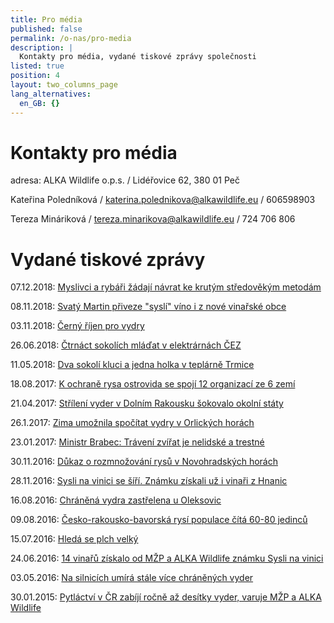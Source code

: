 ```yaml
---
title: Pro média
published: false
permalink: /o-nas/pro-media
description: |
  Kontakty pro média, vydané tiskové zprávy společnosti
listed: true
position: 4
layout: two_columns_page
lang_alternatives:
  en_GB: {}
---
```

# Kontakty pro média

adresa: ALKA Wildlife o.p.s.
 / Lidéřovice 62, 380 01  Peč

Kateřina Poledníková / katerina.polednikova@alkawildlife.eu / 606598903

Tereza Mináriková / tereza.minarikova@alkawildlife.eu / 724 706 806

# Vydané tiskové zprávy

07.12.2018: [Myslivci a rybáři žádají návrat ke krutým středověkým metodám](/news/myslivci-a-rybáři-žádají-návrat-ke-krutým-středověkým-metodám)

08.11.2018: [Svatý Martin přiveze "syslí" víno i z nové vinařské obce](/news/svatý-martin-přiveze-syslí-víno-i-z-nové-vinařské-obce)

03.11.2018: [Černý říjen pro vydry](/news/černý-říjen-pro-vydry)

26.06.2018: [Čtrnáct sokolích mláďat v elektrárnách ČEZ](/news/čtrnáct-sokolích-mláďat-v-elektrárnách)

11.05.2018: [Dva sokolí kluci a jedna holka v teplárně Trmice](/news/dva-sokolí-kluci-a-jedna-holka-v-teplárně-trmice)

18.08.2017: [K ochraně rysa ostrovida se spojí 12 organizací ze 6 zemí](/news/k-ochraně-3-evropských-populací-rysa-ostrovida-se-spojí-12-organizací-z-6-zemí)

21.04.2017: [Střílení vyder v Dolním Rakousku šokovalo okolní státy](/news/střílení-vyder-v-dolním-rakousku-šokovalo-okolní-státy)

26.1.2017: [Zima umožnila spočítat vydry v Orlických horách](/news/zima-umožnila-spočítat-vydry-v-orlických-horách)

23.01.2017: [Ministr Brabec: Trávení zvířat je nelidské a trestné](/news/ministr-brabec-trávení-zvířat-je-nelidské-a-trestné)

30.11.2016: [Důkaz o rozmnožování rysů v Novohradských horách](/news/důkaz-o-rozmnožování-rysů-v-novohradských-horách)

28.11.2016: [Sysli na vinici se šíří. Známku získali už i vinaři z Hnanic](/news/sysli-na-vinici-se-šíří-známku-získali-vinaři-z-hnanic)

16.08.2016: [Chráněná vydra zastřelena u Oleksovic](/news/chráněná-vydra-zastřelena-u-oleksovic)

09.08.2016: [Česko-rakousko-bavorská rysí populace čítá 60-80 jedinců](/news/česko-rakousko-bavorská-rysí-populace-čítá-60-80-jedinců)

15.07.2016: [Hledá se plch velký](/news/hledá-se-plch-velký)

24.06.2016: [14 vinařů získalo od MŽP a ALKA Wildlife známku Sysli na vinici](/news/14-vinařů-získalo-od-mžp-a-alka-wildlife-známku-sysli-na-vinici)

03.05.2016: [Na silnicích umírá stále více chráněných vyder](/news/na-silnicích-umírá-stále-více-chráněných-vyder)

30.01.2015: [Pytláctví v ČR zabíjí ročně až desítky vyder, varuje MŽP a ALKA Wildlife](/news/pytláci-v-čr-zabijí-ročně-až-desítky-vyder-varuje-mžp-a-alka-wildlife)
